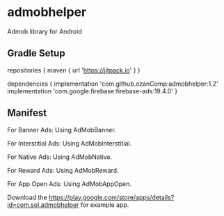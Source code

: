 # admobhelper

Admob library for Android

Gradle Setup
--------

repositories {
    maven { url 'https://jitpack.io' }
}

dependencies {
    implementation 'com.github.ozanComp:admobhelper:1.2'
    implementation 'com.google.firebase:firebase-ads:19.4.0'
}

Manifest
--------

<uses-permission android:name="android.permission.INTERNET" />

<meta-data
            android:name="com.google.android.gms.ads.APPLICATION_ID"
            android:value="--AD ID--"/>

For Banner Ads:
Using AdMobBanner.

For Interstitial Ads:
Using AdMobInterstitial.

For Native Ads:
Using AdMobNative.

For Reward Ads:
Using AdMobReward.

For App Open Ads:
Using AdMobAppOpen.


Download the https://play.google.com/store/apps/details?id=com.sol.admobhelper for example app.
